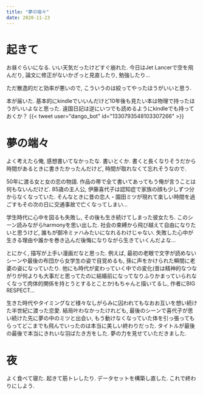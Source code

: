 ```yaml
---
title: "夢の端々"
date: 2020-11-23
---
```


# 起きて
お昼ぐらいになる. いい天気だったけどすぐ崩れた. 今日はJet Lancerで空を飛んだり, 論文に修正がないかざっと見直したり, 勉強したり...

ただ散逸的だと効率が悪いので, こういうのは絞ってやったほうがいいと思う.

本が届いた. 基本的にkindleでいいんだけど10年後も見たい本は物理で持ったほうがいいよなと思った. 違国日記は逆にいつでも読めるようにkindleでも持っておくか？
{{< tweet user="dango_bot" id="1330793548103307266" >}}

# 夢の端々
よく考えたら俺, 感想書いてなかったな. 書いとくか. 書くと長くなりそうだから時間があるときに書きたかったんだけど, 時間が取れなくて忘れそうなので.

50年に渡る女と女の恋の物語. 作品の帯で全て書いてあってもう俺が言うことは何もないんだけど. 85歳の主人公, 伊藤喜代子は認知症で家族の顔も少しずつ分からなくなっていた. そんなときに昔の恋人・園田ミツが現れて楽しい時間を過ごすもその次の日に交通事故で亡くなってしまい...

学生時代に心中を図るも失敗し, その後も生き続けてしまった彼女たち. このシーン読みながらharmonyを思い出した. 社会の束縛から飛び越えて自由になりたいと思うけど, 誰もが御冷ミァハみたいになれるわけじゃない.
失敗した心中が生きる理由や誰かを巻き込んだ後悔になりながら生きていくんだよな...

とにかく, 描写が上手い漫画だなと思った. 例えば, 最初の老眼で文字が読めないシーンや最後の布団から女学生の姿で目覚めるも, 孫に声をかけられた瞬間に老婆の姿になっていたり.
他にも時代が変わっていく中での変化(昔は精神的なつながりが何よりも大事だと思ってたのに結婚前になってなりふりかまっていられなくなって肉体的関係を持とうとするとことか)もちゃんと描いてるし, 作者にBIG RESPECT...

生きた時代やタイミングなど様々なしがらみに囚われてもなおお互いを想い続けた半世紀に渡った恋愛. 結局叶わなかったけれども, 最後のシーンで喜代子が思い続けた先に夢の中のミツと出会い, もう動けなくなっていた体を引っ張ってもらってどこまでも飛んでいったのは本当に美しい終わりだった. タイトルが最後の最後で本当にきれいな羽ばたき方をした. 夢の力を見せていただきました.

# 夜
よく食べて寝た. 起きて筋トレしたり. データセットを構築し直した. これで終わりにしよう.